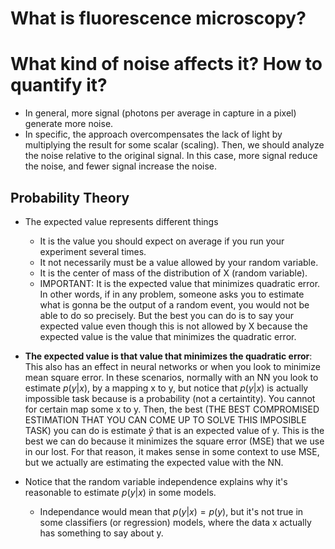 # What is fluorescence microscopy? 

# What kind of noise affects it? How to quantify it?

- In general, more signal (photons per average in capture in a pixel) generate more noise.
- In specific, the approach overcompensates the lack of light by multiplying the result for some scalar (scaling). Then, we should analyze the noise relative to the original signal. In this case, more signal reduce the noise, and fewer signal increase the noise.


## Probability Theory

- The expected value represents different things
    - It is the value you should expect on average if you run your experiment several times.
    - It not necessarily must be a value allowed by your random variable.
    - It is the center of mass of the distribution of X (random variable).
    - IMPORTANT: It is the expected value that minimizes quadratic error. In other words, if in any problem, someone asks you to estimate what is gonna be the output of a random event, you would not be able to do so precisely. But the best you can do is to say your expected value even though this is not allowed by X because the expected value is the value that minimizes the quadratic error.

- **The expected value is that value that minimizes the quadratic error**: This also has an effect in neural networks or when you look to minimize mean square error. In these scenarios, normally with an NN you look to estimate $p(y|x)$, by a mapping x to y, but notice that $p(y|x)$ is actually impossible task because is a probability (not a certaintity). You cannot for certain map some x to y. Then, the best (THE BEST COMPROMISED ESTIMATION THAT YOU CAN COME UP TO SOLVE THIS IMPOSIBLE TASK) you can do is estimate $\hat{y}$ that is an expected value of y. This is the best we can do because it minimizes the square error (MSE) that we use in our lost. For that reason, it makes sense in some context to use MSE, but we actually are estimating the expected value with the NN.

- Notice that the random variable independence explains why it's reasonable to estimate $p(y|x)$ in some models.
    - Independance would mean that $p(y|x) = p(y)$, but it's not true in some classifiers (or regression) models, where the data x actually has something to say about y.

    
